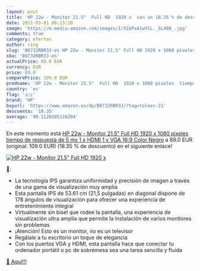 ```yaml
---
layout: post
title: 'HP 22w - Monitor 21.5"  Full HD  1920 x  con un 18.35 % de descuento'
date: 2021-03-01 06:15:20
image: 'https://m.media-amazon.com/images/I/51bPxA1wVlL._SL400_.jpg'
comments: true
category: ofertas
author: ring
slug: 'B0732RBR3J-es HP 22w - Monitor 21.5" Full HD 1920 x 1080 pixeles tiempo...'
sku: 'B0732RBR3J-es'
actualPrice: 89.0 EUR
currency: EUR
price: 89.0
comparePrice: 109.0 EUR
prodname: 'HP 22w - Monitor 21.5"  Full HD  1920 x 1080 pixeles  tiempo de respuesta de 5 ms  1 x HDMI  1 x VGA  16:9   Color Negro'
country: 'es'
flag: '🇪🇸'
brand: 'HP'
buyurl: 'https://www.amazon.es/dp/B0732RBR3J/?tag=tolees-21'
descuento: '18.35'
average: '90.2128205128204'
---
```


En este momento está [HP 22w - Monitor 21.5"  Full HD  1920 x 1080 pixeles  tiempo de respuesta de 5 ms  1 x HDMI  1 x VGA  16:9   Color Negro](https://www.amazon.es/dp/B0732RBR3J/?tag=tolees-21) a 89.0 EUR (original: 109.0 EUR) (18.35 %  de descuento) en el siguiente enlace!

[![HP 22w - Monitor 21.5"  Full HD  1920 x ](https://m.media-amazon.com/images/I/51bPxA1wVlL._SL400_.jpg)](https://www.amazon.es/dp/B0732RBR3J/?tag=tolees-21)

🔎:

- La tecnología IPS garantiza uniformidad y precisión de imagen a través de una gama de visualización muy amplia
- Esta pantalla IPS de 53.61 cm (21,5 pulgadas) en diagonal dispone de 178 ángulos de visualización para ofrecer una experiencia de entretenimiento integral
- Virtualmente sin bisel que rodee la pantalla, una experiencia de visualización ultra amplia que permite la instalación de varios monitores sin problemas
- ¡Atención! Esto es un monitor, no es un televisor
- Regálale a tu escritorio un toque de elegancia
- Con los puertos VGA y HDMI, esta pantalla hace que conectar tu ordenador portátil o pc de sobremesa sea una tarea sencilla y fluida

[🛒 Aquí!!!](https://www.amazon.es/dp/B0732RBR3J/?tag=tolees-21)
